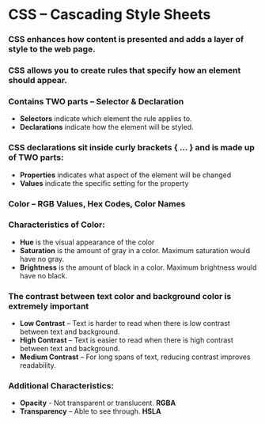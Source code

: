 # CSS – Cascading Style Sheets
### CSS enhances how content is presented and adds a layer of style to the web page.
### CSS allows you to create rules that specify how an element should appear.

### **Contains TWO parts – Selector & Declaration**

- **Selectors** indicate which element the rule applies to.
- **Declarations** indicate how the element will be styled.

### **CSS declarations sit inside curly brackets { … } and is made up of TWO parts:**

- **Properties** indicates what aspect of the element will be changed
- **Values** indicate the specific setting for the property

### Color – RGB Values, Hex Codes, Color Names

### **Characteristics of Color:**

- **Hue** is the visual appearance of the color
- **Saturation** is the amount of gray in a color. Maximum saturation would have no gray.
- **Brightness** is the amount of black in a color. Maximum brightness would have no black. 

### **The contrast between text color and background color is extremely important**

- **Low Contrast** – Text is harder to read when there is low contrast between text and background.
- **High Contrast** – Text is easier to read when there is high contrast between text and background.
- **Medium Contrast** – For long spans of text, reducing contrast improves readability.

### **Additional Characteristics:**
- **Opacity** - Not transparent or translucent. **RGBA**
- **Transparency** – Able to see through. **HSLA**
